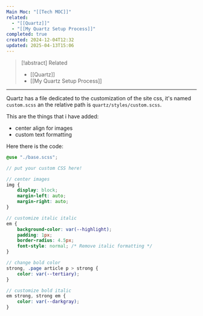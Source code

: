 ```yaml
---
Main Moc: "[[Tech MOC]]"
related:
  - "[[Quartz]]"
  - "[[My Quartz Setup Process]]"
completed: true
created: 2024-12-04T12:32
updated: 2025-04-13T15:06
---
```

>[!abstract] Related
>- [[Quartz]]
>- [[My Quartz Setup Process]]

---
Quartz has a file dedicated to the customization of the site css, it's named `custom.scss` an the relative path is `quartz/styles/custom.scss`.

This are the things that i have added:
- center align for images
- custom text formatting

Here there is the code:

``` SCSS
@use "./base.scss";

// put your custom CSS here!

// center images
img {
    display: block;
    margin-left: auto;
    margin-right: auto;
}

// customize italic italic
em {
    background-color: var(--highlight);
    padding: 1px;
    border-radius: 4.5px;
    font-style: normal; /* Remove italic formatting */
}

// change bold color
strong, .page article p > strong {
    color: var(--tertiary);
}

// customize bold italic
em strong, strong em {
    color: var(--darkgray);
}
```

